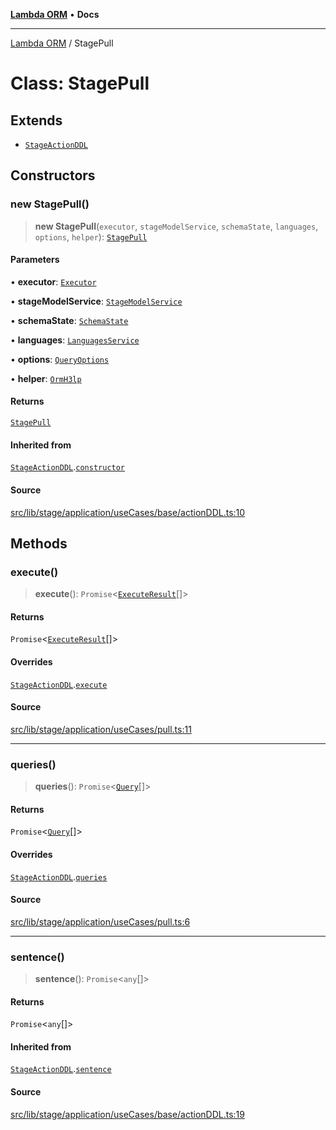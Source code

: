 [**Lambda ORM**](../README.md) • **Docs**

***

[Lambda ORM](../README.md) / StagePull

# Class: StagePull

## Extends

- [`StageActionDDL`](StageActionDDL.md)

## Constructors

### new StagePull()

> **new StagePull**(`executor`, `stageModelService`, `schemaState`, `languages`, `options`, `helper`): [`StagePull`](StagePull.md)

#### Parameters

• **executor**: [`Executor`](../interfaces/Executor.md)

• **stageModelService**: [`StageModelService`](StageModelService.md)

• **schemaState**: [`SchemaState`](SchemaState.md)

• **languages**: [`LanguagesService`](LanguagesService.md)

• **options**: [`QueryOptions`](../interfaces/QueryOptions.md)

• **helper**: [`OrmH3lp`](OrmH3lp.md)

#### Returns

[`StagePull`](StagePull.md)

#### Inherited from

[`StageActionDDL`](StageActionDDL.md).[`constructor`](StageActionDDL.md#constructors)

#### Source

[src/lib/stage/application/useCases/base/actionDDL.ts:10](https://github.com/lambda-orm/lambdaorm/blob/5ec43dcfdfda08254bf7f6af2d1f42240f4abbbd/src/lib/stage/application/useCases/base/actionDDL.ts#L10)

## Methods

### execute()

> **execute**(): `Promise`\<[`ExecuteResult`](../interfaces/ExecuteResult.md)[]\>

#### Returns

`Promise`\<[`ExecuteResult`](../interfaces/ExecuteResult.md)[]\>

#### Overrides

[`StageActionDDL`](StageActionDDL.md).[`execute`](StageActionDDL.md#execute)

#### Source

[src/lib/stage/application/useCases/pull.ts:11](https://github.com/lambda-orm/lambdaorm/blob/5ec43dcfdfda08254bf7f6af2d1f42240f4abbbd/src/lib/stage/application/useCases/pull.ts#L11)

***

### queries()

> **queries**(): `Promise`\<[`Query`](Query.md)[]\>

#### Returns

`Promise`\<[`Query`](Query.md)[]\>

#### Overrides

[`StageActionDDL`](StageActionDDL.md).[`queries`](StageActionDDL.md#queries)

#### Source

[src/lib/stage/application/useCases/pull.ts:6](https://github.com/lambda-orm/lambdaorm/blob/5ec43dcfdfda08254bf7f6af2d1f42240f4abbbd/src/lib/stage/application/useCases/pull.ts#L6)

***

### sentence()

> **sentence**(): `Promise`\<`any`[]\>

#### Returns

`Promise`\<`any`[]\>

#### Inherited from

[`StageActionDDL`](StageActionDDL.md).[`sentence`](StageActionDDL.md#sentence)

#### Source

[src/lib/stage/application/useCases/base/actionDDL.ts:19](https://github.com/lambda-orm/lambdaorm/blob/5ec43dcfdfda08254bf7f6af2d1f42240f4abbbd/src/lib/stage/application/useCases/base/actionDDL.ts#L19)

